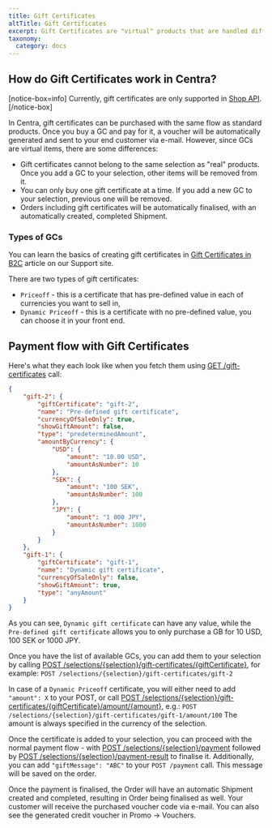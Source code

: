 ```yaml
---
title: Gift Certificates
altTitle: Gift Certificates
excerpt: Gift Certificates are "virtual" products that are handled differently in Centra. Learn how to sell them in your Front End.
taxonomy:
  category: docs
---
```


## How do Gift Certificates work in Centra?

[notice-box=info]
Currently, gift certificates are only supported in [Shop API](/api-references/shop-api).
[/notice-box]

In Centra, gift certificates can be purchased with the same flow as standard products. Once you buy a GC and pay for it, a voucher will be automatically generated and sent to your end customer via e-mail. However, since GCs are virtual items, there are some differences:

* Gift certificates cannot belong to the same selection as "real" products. Once you add a GC to your selection, other items will be removed from it.
* You can only buy one gift certificate at a time. If you add a new GC to your selection, previous one will be removed.
* Orders including gift certificates will be automatically finalised, with an automatically created, completed Shipment.

### Types of GCs

You can learn the basics of creating gift certificates in [Gift Certificates in B2C](https://support.centra.com/centra-sections/retail-b2c/promo/creating-a-gift-certificate) article on our Support site.

There are two types of gift certificates:
* `Priceoff` - this is a certificate that has pre-defined value in each of currencies you want to sell in,
* `Dynamic Priceoff` - this is a certificate with no pre-defined value, you can choose it in your front end.

## Payment flow with Gift Certificates

Here's what they each look like when you fetch them using [GET /gift-certificates](https://docs.centra.com/swagger-ui/?api=ShopAPI#/default/get_gift_certificates) call:

```json
{
    "gift-2": {
        "giftCertificate": "gift-2",
        "name": "Pre-defined gift certificate",
        "currencyOfSaleOnly": true,
        "showGiftAmount": false,
        "type": "predeterminedAmount",
        "amountByCurrency": {
            "USD": {
                "amount": "10.00 USD",
                "amountAsNumber": 10
            },
            "SEK": {
                "amount": "100 SEK",
                "amountAsNumber": 100
            },
            "JPY": {
                "amount": "1 000 JPY",
                "amountAsNumber": 1000
            }
        }
    },
    "gift-1": {
        "giftCertificate": "gift-1",
        "name": "Dynamic gift certificate",
        "currencyOfSaleOnly": false,
        "showGiftAmount": true,
        "type": "anyAmount"
    }
}
```

As you can see, `Dynamic gift certificate` can have any value, while the `Pre-defined gift certificate` allows you to only purchase a GB for 10 USD, 100 SEK or 1000 JPY.

Once you have the list of available GCs, you can add them to your selection by calling [POST /selections/{selection}/gift-certificates/{giftCertificate}](https://docs.centra.com/swagger-ui/?api=ShopAPI#/default/post_selections__selection__gift_certificates__giftCertificate_), for example:
`POST /selections/{selection}/gift-certificates/gift-2`

In case of a `Dynamic Priceoff` certificate, you will either need to add `"amount": X` to your POST, or call [POST /selections/{selection}/gift-certificates/{giftCertificate}/amount/{amount}](https://docs.centra.com/swagger-ui/?api=ShopAPI#/default/post_selections__selection__gift_certificates__giftCertificate__amount__amount_), e.g.:
`POST /selections/{selection}/gift-certificates/gift-1/amount/100`
The amount is always specified in the currency of the selection.

Once the certificate is added to your selection, you can proceed with the normal payment flow - with [POST /selections/{selection}/payment](https://docs.centra.com/swagger-ui/?api=ShopAPI#/default/post_selections__selection__payment) followed by [POST /selections/{selection}/payment-result](https://docs.centra.com/swagger-ui/?api=ShopAPI#/default/post_selections__selection__payment_result) to finalise it. Additionally, you can add `"giftMessage": "ABC"` to your `POST /payment` call. This message will be saved on the order.

Once the payment is finalised, the Order will have an automatic Shipment created and completed, resulting in Order being finalised as well. Your customer will receive the purchased voucher code via e-mail. You can also see the generated credit voucher in Promo -> Vouchers.

